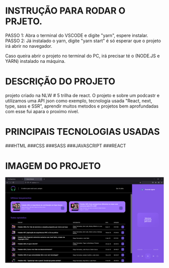 # INSTRUÇÃO PARA RODAR O PRJETO.
PASSO 1: Abra o terminal do VSCODE e digite "yarn", espere instalar. PASSO 2: Já instalado o yarn, digite "yarn start" é 
só esperar que o projeto irá abrir no navegador.

Caso queira abrir o projeto no terminal do PC, irá precisar té o (NODE.JS e YARN) instalado na máquina.

# DESCRIÇÃO DO PROJETO
projeto criado na NLW # 5 trilha de react. O projeto e sobre um podcastr e utilizamos uma API json como 
exemplo, tecnologia usada "React, next, type, sass e SSR", aprendir muitos metodos e projetos bem aprofundadas 
com esse fui apara o proximo nivel. 

# PRINCIPAIS TECNOLOGIAS USADAS
###HTML
###CSS
###SASS
###JAVASCRIPT
###REACT

# IMAGEM DO PROJETO
<img width="1000px" src="banner.png" alt=""/>